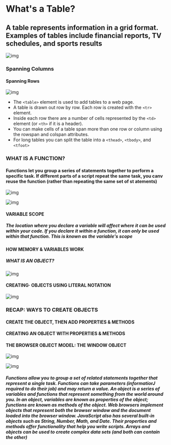 # What's a Table?

## A table represents information in a grid format. Examples of tables include financial reports, TV schedules, and sports results

![img](https://www.oreilly.com/library/view/web-design-in/1565925157/tagoreillycom20070306oreillyimages157933.png)

### Spanning Columns

#### Spanning Rows

![img](https://lh3.googleusercontent.com/proxy/Ven2Hrj6b_W6rPrcMiM9tuO32qFFB14K7MlSMtr3kxQCDirHodAAZXQZYUHeRSlf6D1GdBEsOcJMon3OtvcAK3lnGmmq4Z9AjjUVxMkucFisFMRPQ4tnI5-cQ5kFz9a56Rl6TDfr0PY)

- The `<table>` element is used to add tables to a web page.
- A table is drawn out row by row. Each row is created with the `<tr>` element.
- Inside each row there are a number of cells represented by the `<td>` element (or `<th>` if it is a header).
- You can make cells of a table span more than one row or column using the rowspan and colspan attributes.
- For long tables you can split the table into a `<thead>`,
`<tbody>`, and `<tfoot>`

### WHAT IS A FUNCTION?

#### Functions let you group a series of statements together to perform a specific task. If different parts of a script repeat the same task, you canv reuse the function (rather than repeating the same set of st atements)

![img](https://cdn.programiz.com/cdn/farfuture/NdxxeWlRfoHMPgdcWPkeVy1wN9MwAgoqoYqZkFQDMFQ/mtime:1591592059/sites/tutorial2program/files/javascript-function-example1.png)

![img](https://cdn-images-1.medium.com/max/508/1*6WhNOj-LMfVFub3M8JBIFw.png)

#### VARIABLE SCOPE

##### The location where you declare a variable will affect where it can be used within your code. If you declare it within a function, it can only be used within that function. This is known as the variable's scope

#### HOW MEMORY & VARIABLES WORK

##### WHAT IS AN OBJECT?

![img](https://flaviocopes.com/javascript-object-properties/new-object-immutability.png)

#### CREATING· OBJECTS USING LITERAL NOTATION

![img](http://xomino.files.wordpress.com/2013/04/j1.png)

### RECAP: WAYS TO CREATE OBJECTS

#### CREATE THE OBJECT, THEN ADD PROPERTIES & METHODS

#### CREATING AN OBJECT WITH PROPERTIES & METHODS

#### THE BROWSER OBJECT MODEL: THE WINDOW OBJECT

![img](https://javascript.info/article/browser-environment/windowObjects.svg)

![img](https://i.ytimg.com/vi/YqGtvScabnk/maxresdefault.jpg)

##### Functions allow you to group a set of related statements together that represent a single task. Functions can take parameters (informatiorJ required to do their job) and may return a value. An object is a series of variables and functions that represent something from the world around you. In an object, variables are known as properties of the object; functions are known as methods of the object. Web browsers implement objects that represent both the browser window and the document loaded into the browser window. JavaScript also has several built-in objects such as String, Number, Math, and Date. Their properties and methods offer functionality that help you write scripts. Arrays and objects can be used to create complex data sets (and both can contain the other)